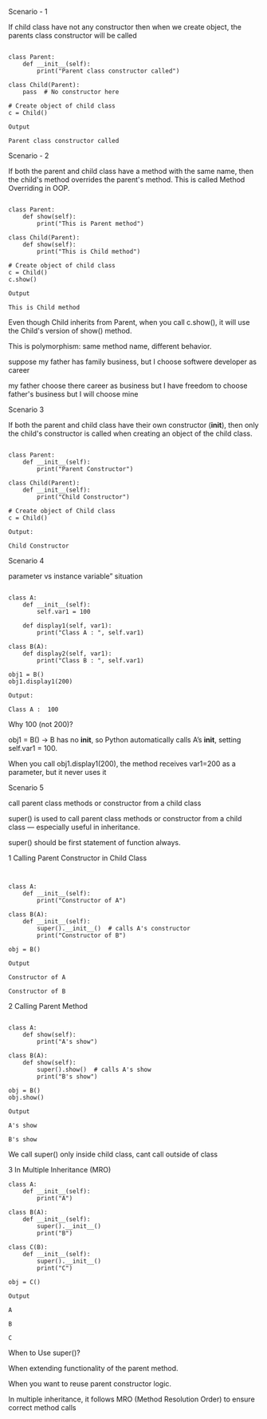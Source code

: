 
Scenario - 1

If child class have not any constructor then when we create object, the parents class constructor will be called

```text

class Parent:
    def __init__(self):
        print("Parent class constructor called")

class Child(Parent):
    pass  # No constructor here

# Create object of child class
c = Child()

Output

Parent class constructor called

```


Scenario - 2

If both the parent and child class have a method with the same name, then the child's method overrides the parent's method. This is called Method Overriding in OOP.

```text

class Parent:
    def show(self):
        print("This is Parent method")

class Child(Parent):
    def show(self):
        print("This is Child method")

# Create object of child class
c = Child()
c.show()

Output

This is Child method
```

Even though Child inherits from Parent, when you call c.show(), it will use the Child's version of show() method.

This is polymorphism: same method name, different behavior.

suppose my father has family business, but I choose softwere developer as career

my father choose there career as business but I have freedom to choose father's business but I will choose mine


Scenario 3

If both the parent and child class have their own constructor (__init__), then only the child's constructor is called when creating an object of the child class.

```text

class Parent:
    def __init__(self):
        print("Parent Constructor")

class Child(Parent):
    def __init__(self):
        print("Child Constructor")

# Create object of Child class
c = Child()

Output:

Child Constructor

```

Scenario 4

parameter vs instance variable” situation

```text

class A:
    def __init__(self):
        self.var1 = 100

    def display1(self, var1):
        print("Class A : ", self.var1)

class B(A):
    def display2(self, var1):
        print("Class B : ", self.var1)

obj1 = B()
obj1.display1(200)

Output:

Class A :  100
```

Why 100 (not 200)?

obj1 = B() → B has no __init__, so Python automatically calls A’s __init__, setting self.var1 = 100.

When you call obj1.display1(200), the method receives var1=200 as a parameter, but it never uses it



Scenario 5

call parent class methods or constructor from a child class

super() is used to call parent class methods or constructor from a child class — especially useful in inheritance.

super() should be first statement of function always.

1 Calling Parent Constructor in Child Class

```text


class A:
    def __init__(self):
        print("Constructor of A")

class B(A):
    def __init__(self):
        super().__init__()  # calls A's constructor
        print("Constructor of B")

obj = B()

Output

Constructor of A  

Constructor of B

```
2 Calling Parent Method
 
```text

class A:
    def show(self):
        print("A's show")

class B(A):
    def show(self):
        super().show()  # calls A's show
        print("B's show")

obj = B()
obj.show()

Output

A's show  

B's show

```

We call super() only inside child class, cant call outside of class

3 In Multiple Inheritance (MRO)

```text
class A:
    def __init__(self):
        print("A")

class B(A):
    def __init__(self):
        super().__init__()
        print("B")

class C(B):
    def __init__(self):
        super().__init__()
        print("C")

obj = C()

Output

A  

B  

C

```

When to Use super()?

When extending functionality of the parent method.

When you want to reuse parent constructor logic.

In multiple inheritance, it follows MRO (Method Resolution Order) to ensure correct method calls


